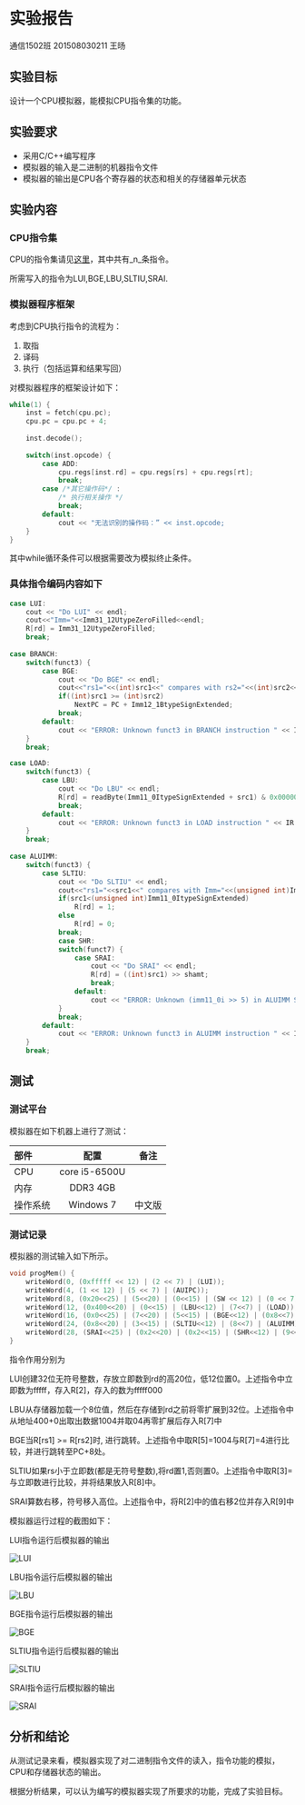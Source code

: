 # 实验报告

通信1502班 201508030211 王旸

## 实验目标

设计一个CPU模拟器，能模拟CPU指令集的功能。

## 实验要求

* 采用C/C++编写程序
* 模拟器的输入是二进制的机器指令文件
* 模拟器的输出是CPU各个寄存器的状态和相关的存储器单元状态

## 实验内容

### CPU指令集

CPU的指令集请见[这里](http://some.web.page)，其中共有_n_条指令。

所需写入的指令为LUI,BGE,LBU,SLTIU,SRAI.

### 模拟器程序框架

考虑到CPU执行指令的流程为：

1. 取指
2. 译码
3. 执行（包括运算和结果写回）

对模拟器程序的框架设计如下：

```C++
while(1) {
    inst = fetch(cpu.pc);
    cpu.pc = cpu.pc + 4;
    
    inst.decode();
    
    switch(inst.opcode) {
        case ADD:
            cpu.regs[inst.rd] = cpu.regs[rs] + cpu.regs[rt];
            break;
        case /*其它操作码*/ :
            /* 执行相关操作 */
            break;
        default:
            cout << "无法识别的操作码：” << inst.opcode;
    }
}
```

其中while循环条件可以根据需要改为模拟终止条件。

### 具体指令编码内容如下

```C++
case LUI:
	cout << "Do LUI" << endl;
	cout<<"Imm="<<Imm31_12UtypeZeroFilled<<endl;
	R[rd] = Imm31_12UtypeZeroFilled;
	break;
	
case BRANCH:
	switch(funct3) {
		case BGE:
			cout << "Do BGE" << endl;
			cout<<"rs1="<<(int)src1<<" compares with rs2="<<(int)src2<<endl;
			if((int)src1 >= (int)src2)
				NextPC = PC + Imm12_1BtypeSignExtended;
			break;
		default:
			cout << "ERROR: Unknown funct3 in BRANCH instruction " << IR << endl;
	}
	break;

case LOAD:
	switch(funct3) {
		case LBU:
			cout << "Do LBU" << endl;
			R[rd] = readByte(Imm11_0ItypeSignExtended + src1) & 0x000000ff;
			break;
		default:
			cout << "ERROR: Unknown funct3 in LOAD instruction " << IR << endl;
	}
	break;
	
case ALUIMM:
	switch(funct3) {
		case SLTIU:
			cout << "Do SLTIU" << endl;
			cout<<"rs1="<<src1<<" compares with Imm="<<(unsigned int)Imm11_0ItypeSignExtended<<endl;
			if(src1<(unsigned int)Imm11_0ItypeSignExtended)
				R[rd] = 1;
			else
				R[rd] = 0;
			break;
			case SHR:
			switch(funct7) {
				case SRAI:
					cout << "Do SRAI" << endl;
					R[rd] = ((int)src1) >> shamt;
					break;
				default:
					cout << "ERROR: Unknown (imm11_0i >> 5) in ALUIMM SHR instruction " << IR << endl;
			}
			break;
		default:
			cout << "ERROR: Unknown funct3 in ALUIMM instruction " << IR << endl;
	}
	break;
```

## 测试

### 测试平台

模拟器在如下机器上进行了测试：

| 部件     | 配置             | 备注   |
| :--------|:----------------:| :-----:|
| CPU      | core i5-6500U    |        |
| 内存     | DDR3 4GB         |        |
| 操作系统 | Windows 7        | 中文版 |

### 测试记录

模拟器的测试输入如下所示。

```C++
void progMem() {
	writeWord(0, (0xfffff << 12) | (2 << 7) | (LUI));
	writeWord(4, (1 << 12) | (5 << 7) | (AUIPC));
	writeWord(8, (0x20<<25) | (5<<20) | (0<<15) | (SW << 12) | (0 << 7) | (STORE));
	writeWord(12, (0x400<<20) | (0<<15) | (LBU<<12) | (7<<7) | (LOAD));
	writeWord(16, (0x0<<25) | (7<<20) | (5<<15) | (BGE<<12) | (0x8<<7) | (BRANCH));
	writeWord(24, (0x8<<20) | (3<<15) | (SLTIU<<12) | (8<<7) | (ALUIMM));
	writeWord(28, (SRAI<<25) | (0x2<<20) | (0x2<<15) | (SHR<<12) | (9<<7) | (ALUIMM));
}
```
指令作用分别为

LUI创建32位无符号整数，存放立即数到rd的高20位，低12位置0。上述指令中立即数为fffff，存入R[2]，存入的数为fffff000

LBU从存储器加载一个8位值，然后在存储到rd之前将零扩展到32位。上述指令中从地址400+0出取出数据1004并取04再零扩展后存入R[7]中

BGE当R[rs1] >= R[rs2]时, 进行跳转。上述指令中取R[5]=1004与R[7]=4进行比较，并进行跳转至PC+8处。

SLTIU如果rs小于立即数(都是无符号整数),将rd置1,否则置0。上述指令中取R[3]=与立即数进行比较，并将结果放入R[8]中。

SRAI算数右移，符号移入高位。上述指令中，将R[2]中的值右移2位并存入R[9]中


模拟器运行过程的截图如下：

LUI指令运行后模拟器的输出

![LUI](.\DoLUI.JPG)

LBU指令运行后模拟器的输出

![LBU](.\DoLBU.JPG)

BGE指令运行后模拟器的输出

![BGE](.\DoBGE.JPG)

SLTIU指令运行后模拟器的输出

![SLTIU](.\DoSLTIU.JPG)

SRAI指令运行后模拟器的输出

![SRAI](.\DoSRAI.JPG)


## 分析和结论

从测试记录来看，模拟器实现了对二进制指令文件的读入，指令功能的模拟，CPU和存储器状态的输出。

根据分析结果，可以认为编写的模拟器实现了所要求的功能，完成了实验目标。

